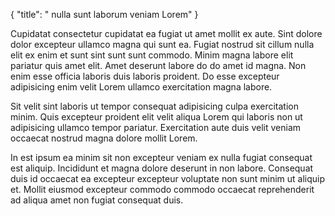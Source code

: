 {
  "title": " nulla sunt laborum veniam Lorem"
}

Cupidatat consectetur cupidatat ea fugiat ut amet mollit ex aute. Sint dolore dolor excepteur ullamco magna qui sunt ea. Fugiat nostrud sit cillum nulla elit ex enim et sunt sint sunt sunt commodo. Minim magna labore elit pariatur quis amet elit. Amet deserunt labore do do amet id magna. Non enim esse officia laboris duis laboris proident. Do esse excepteur adipisicing enim velit Lorem ullamco exercitation magna labore.

Sit velit sint laboris ut tempor consequat adipisicing culpa exercitation minim. Quis excepteur proident elit velit aliqua Lorem qui laboris non ut adipisicing ullamco tempor pariatur. Exercitation aute duis velit veniam occaecat nostrud magna dolore mollit Lorem.

In est ipsum ea minim sit non excepteur veniam ex nulla fugiat consequat est aliquip. Incididunt et magna dolore deserunt in non labore. Consequat duis id occaecat ea excepteur excepteur voluptate non sunt minim ut aliquip et. Mollit eiusmod excepteur commodo commodo occaecat reprehenderit ad aliqua amet non fugiat consequat duis.